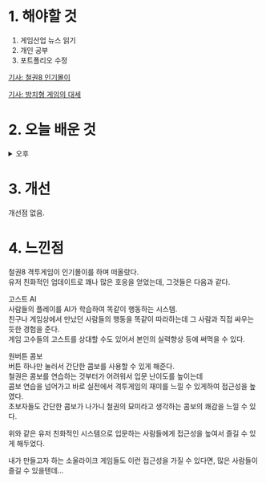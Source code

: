 
# 1. 해야할 것

1. 게임산업 뉴스 읽기 
2. 개인 공부  
3. 포트폴리오 수정

[기사: 철권8 인기몰이](https://www.gamemeca.com/view.php?gid=1745682)

[기사: 방치형 게임의 대세](https://www.greened.kr/news/articleView.html?idxno=305866)

# 2. 오늘 배운 것

<details>
<summary>오후</summary>

![image](https://github.com/JM94Ent/TIL-WIL/assets/143363550/3cfc4cbc-2326-4447-85a8-6352af671be3)

</details>




# 3. 개선
개선점 없음.



# 4. 느낀점
철권8 격투게임이 인기몰이를 하며 떠올랐다.\
유저 친화적인 업데이트로 꽤나 많은 호응을 얻었는데, 그것들은 다음과 같다.

고스트 AI\
사람들의 플레이를 AI가 학습하여 똑같이 행동하는 시스템.\
친구나 게임상에서 만났던 사람들의 행동을 똑같이 따라하는데 그 사람과 직접 싸우는 듯한 경험을 준다.\
게임 고수들의 고스트를 상대할 수도 있어서 본인의 실력향상 등에 써먹을 수 있다.

원버튼 콤보\
버튼 하나만 눌러서 간단한 콤보를 사용할 수 있게 해준다.\
철권은 콤보를 연습하는 것부터가 어려워서 입문 난이도를 높이는데\
콤보 연습을 넘어가고 바로 실전에서 격투게임의 재미를 느낄 수 있게하여 접근성을 높였다.\
초보자들도 간단한 콤보가 나가니 철권의 묘미라고 생각하는 콤보의 쾌감을 느낄 수 있다.

위와 같은 유저 친화적인 시스템으로 입문하는 사람들에게 접근성을 높여서 즐길 수 있게 해두었다.

내가 만들고자 하는 소울라이크 게임들도 이런 접근성을 가질 수 있다면, 많은 사람들이 즐길 수 있을텐데...

